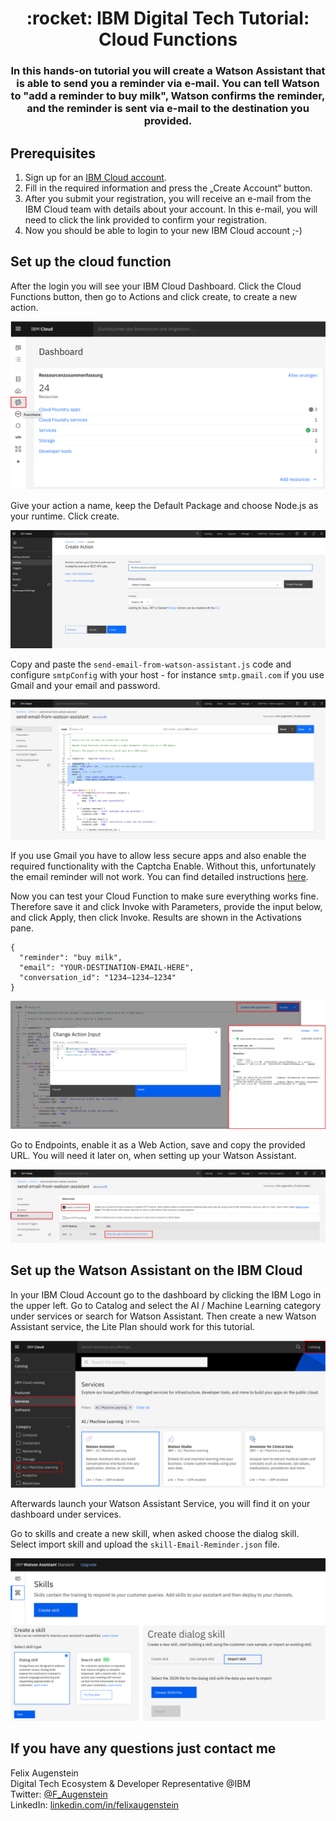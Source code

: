 <h1 align="center" style="border-bottom: none;">:rocket: IBM Digital Tech Tutorial: Cloud Functions</h1>
<h3 align="center">In this hands-on tutorial you will create a Watson Assistant that is able to send you a reminder via e-mail. You can tell Watson to "add a reminder to buy milk", Watson confirms the reminder, and the reminder is sent via e-mail to the destination you provided.</h3>

## Prerequisites

1. Sign up for an [IBM Cloud account](https://cloud.ibm.com/registration).
2. Fill in the required information and press the „Create Account“ button.
3. After you submit your registration, you will receive an e-mail from the IBM Cloud team with details about your account. In this e-mail, you will need to click the link provided to confirm your registration.
4. Now you should be able to login to your new IBM Cloud account ;-)

## Set up the cloud function

After the login you will see your IBM Cloud Dashboard. Click the Cloud Functions button, then go to Actions and click create, to create a new action.

![Cloud Functions Button](readme_images/cloud-functions-button.png)

Give your action a name, keep the Default Package and choose Node.js as your runtime. Click create.

![Create Cloud Function Action](readme_images/create-cloud-function.png)

Copy and paste the `send-email-from-watson-assistant.js` code and configure `smtpConfig` with your host - for instance `smtp.gmail.com` if you use Gmail and your email and password.

![Configure smtpConfig](readme_images/configure-smtpConfig.png)

If you use Gmail you have to allow less secure apps and also enable the required functionality with the Captcha Enable. Without this, unfortunately the email reminder will not work. You can find detailed instructions [here](https://community.nodemailer.com/using-gmail/).

Now you can test your Cloud Function to make sure everything works fine. Therefore save it and click Invoke with Parameters, provide the input below, and click Apply, then click Invoke. Results are shown in the Activations pane.

```
{
  "reminder": "buy milk", 
  "email": "YOUR-DESTINATION-EMAIL-HERE", 
  "conversation_id": "1234–1234–1234"
}
```

![Test Cloud Function](readme_images/test-cloud-function.png)

Go to Endpoints, enable it as a Web Action, save and copy the provided URL. You will need it later on, when setting up your Watson Assistant.

![Create Endpoint Web Action](readme_images/create-endpoint-web-action.png)

## Set up the Watson Assistant on the IBM Cloud

In your IBM Cloud Account go to the dashboard by clicking the IBM Logo in the upper left. Go to Catalog and select the AI / Machine Learning category under services or search for Watson Assistant. Then create a new Watson Assistant service, the Lite Plan should work for this tutorial. 

![Create Watson Assistant](readme_images/create-watson-assistant.png)

Afterwards launch your Watson Assistant Service, you will find it on your dashboard under services.

Go to skills and create a new skill, when asked choose the dialog skill. Select import skill and upload the `skill-Email-Reminder.json` file.

![Import Skill](readme_images/import-skill.png)

## If you have any questions just contact me
Felix Augenstein<br>
Digital Tech Ecosystem & Developer Representative @IBM<br>
Twitter: [@F_Augenstein](https://twitter.com/F_Augenstein)<br>
LinkedIn: [linkedin.com/in/felixaugenstein](https://www.linkedin.com/in/felixaugenstein/)
